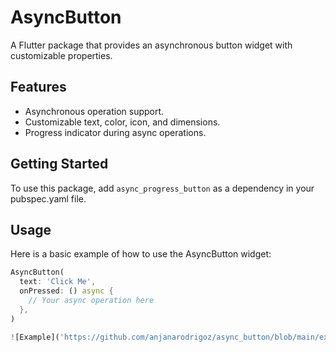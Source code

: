 # AsyncButton

A Flutter package that provides an asynchronous button widget with customizable properties.

## Features

- Asynchronous operation support.
- Customizable text, color, icon, and dimensions.
- Progress indicator during async operations.

## Getting Started

To use this package, add `async_progress_button` as a dependency in your pubspec.yaml file.

## Usage

Here is a basic example of how to use the AsyncButton widget:

```dart
AsyncButton(
  text: 'Click Me',
  onPressed: () async {
    // Your async operation here
  },
)

![Example]('https://github.com/anjanarodrigoz/async_button/blob/main/example.gif')


